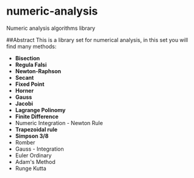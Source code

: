 # numeric-analysis
Numeric analysis algorithms library

##Abstract
This is a library set for numerical analysis, in this set you will find many methods: 
 - **Bisection**
 - **Regula Falsi**
 - **Newton-Raphson**
 - **Secant**
 - **Fixed Point**
 - **Horner**
 - **Gauss**
 - **Jacobi**
 - **Lagrange Polinomy**
 - **Finite Difference**
 - Numeric Integration - Newton Rule
 - **Trapezoidal rule**
 - **Simpson 3/8**
 - Romber
 - Gauss - Integration
 - Euler Ordinary
 - Adam's Method
 - Runge Kutta

